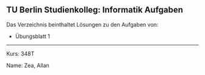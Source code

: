 ## TU Berlin Studienkolleg: Informatik Aufgaben
Das Verzeichnis beinthaltet Lösungen zu den Aufgaben von:
- Übungsblatt 1

---

Kurs: 348T

Name: Zea, Allan

